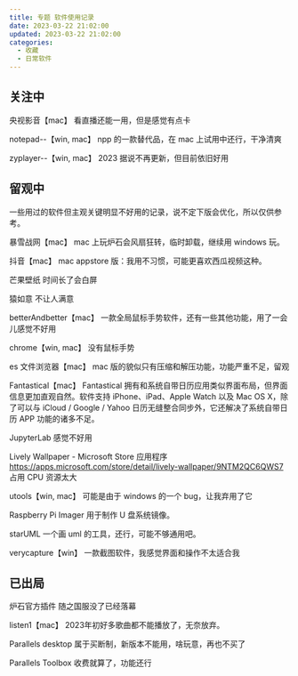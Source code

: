 ```yaml
---
title: 专题 软件使用记录
date: 2023-03-22 21:02:00
updated: 2023-03-22 21:02:00
categories:
  - 收藏
  - 日常软件
---
```


## 关注中

央视影音【mac】
看直播还能一用，但是感觉有点卡

notepad--【win, mac】
npp 的一款替代品，在 mac 上试用中还行，干净清爽

zyplayer--【win, mac】
2023 据说不再更新，但目前依旧好用

## 留观中

一些用过的软件但主观关键明显不好用的记录，说不定下版会优化，所以仅供参考。

暴雪战网【mac】
mac 上玩炉石会风扇狂转，临时卸载，继续用 windows 玩。

抖音【mac】
mac appstore 版：我用不习惯，可能更喜欢西瓜视频这种。

芒果壁纸
时间长了会白屏

猿如意
不让人满意

betterAndbetter【mac】
一款全局鼠标手势软件，还有一些其他功能，用了一会儿感觉不好用

chrome【win, mac】
没有鼠标手势

es 文件浏览器【mac】
mac 版的貌似只有压缩和解压功能，功能严重不足，留观

Fantastical【mac】
Fantastical 拥有和系统自带日历应用类似界面布局，但界面信息更加直观自然。软件支持 iPhone、iPad、Apple Watch 以及 Mac OS X，除了可以与 iCloud / Google / Yahoo 日历无缝整合同步外，它还解决了系统自带日历 APP 功能的诸多不足。

JupyterLab
感觉不好用

Lively Wallpaper - Microsoft Store 应用程序
<https://apps.microsoft.com/store/detail/lively-wallpaper/9NTM2QC6QWS7>
占用 CPU 资源太大

utools【win, mac】
可能是由于 windows 的一个 bug，让我弃用了它

Raspberry Pi Imager
用于制作 U 盘系统镜像。

starUML
一个画 uml 的工具，还行，可能不够通用吧。

verycapture【win】
一款截图软件，我感觉界面和操作不太适合我

## 已出局

炉石官方插件
随之国服没了已经落幕

listen1【mac】
2023年初好多歌曲都不能播放了，无奈放弃。

Parallels desktop
属于买断制，新版本不能用，啥玩意，再也不买了

Parallels Toolbox
收费就算了，功能还行
